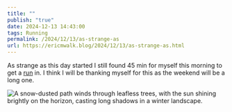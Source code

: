 ```yaml
---
title: ""
publish: "true"
date: 2024-12-13 14:43:00
tags: Running
permalink: /2024/12/13/as-strange-as
url: https://ericmwalk.blog/2024/12/13/as-strange-as.html
---
```


As strange as this day started I still found 45 min for myself this morning to get a [run](https://strava.com/activities/13107473114) in. I think I will be thanking myself for this as the weekend will be a long one.

![A snow-dusted path winds through leafless trees, with the sun shining brightly on the horizon, casting long shadows in a winter landscape.](https://ericmwalk.blog/uploads/2024/0c2361d483.jpeg)